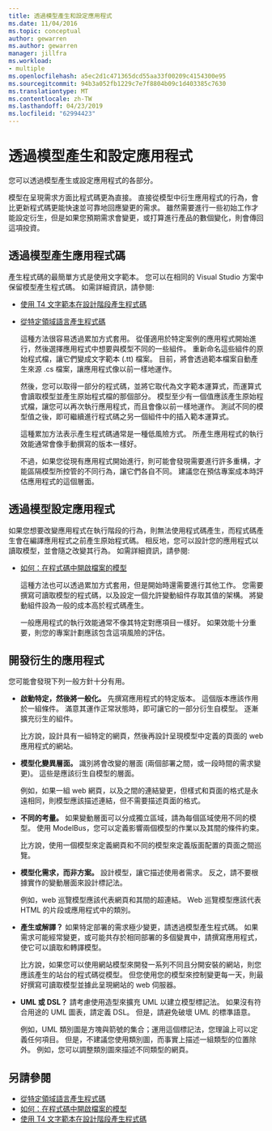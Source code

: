 ```yaml
---
title: 透過模型產生和設定應用程式
ms.date: 11/04/2016
ms.topic: conceptual
author: gewarren
ms.author: gewarren
manager: jillfra
ms.workload:
- multiple
ms.openlocfilehash: a5ec2d1c471365dcd55aa33f00209c4154300e95
ms.sourcegitcommit: 94b3a052fb1229c7e7f8804b09c1d403385c7630
ms.translationtype: MT
ms.contentlocale: zh-TW
ms.lasthandoff: 04/23/2019
ms.locfileid: "62994423"
---
```

# <a name="generate-and-configure-your-app-from-models"></a>透過模型產生和設定應用程式
您可以透過模型產生或設定應用程式的各部分。

 模型在呈現需求方面比程式碼更為直接。 直接從模型中衍生應用程式的行為，會比更新程式碼更能快速並可靠地回應變更的需求。 雖然需要進行一些初始工作才能設定衍生，但是如果您預期需求會變更，或打算進行產品的數個變化，則會傳回這項投資。

## <a name="generating-the-code-of-your-application-from-a-model"></a>透過模型產生應用程式碼
 產生程式碼的最簡單方式是使用文字範本。 您可以在相同的 Visual Studio 方案中保留模型產生程式碼。 如需詳細資訊，請參閱:

- [使用 T4 文字範本在設計階段產生程式碼](../modeling/design-time-code-generation-by-using-t4-text-templates.md)

- [從特定領域語言產生程式碼](../modeling/generating-code-from-a-domain-specific-language.md)

  這種方法很容易透過累加方式套用。 從僅適用於特定案例的應用程式開始進行，然後選擇應用程式中想要與模型不同的一些組件。 重新命名這些組件的原始程式檔，讓它們變成文字範本 (.tt) 檔案。 目前，將會透過範本檔案自動產生來源 .cs 檔案，讓應用程式像以前一樣地運作。

  然後，您可以取得一部分的程式碼，並將它取代為文字範本運算式，而運算式會讀取模型並產生原始程式檔的那個部分。 模型至少有一個值應該產生原始程式檔，讓您可以再次執行應用程式，而且會像以前一樣地運作。 測試不同的模型值之後，即可繼續進行程式碼之另一個組件中的插入範本運算式。

  這種累加方法表示產生程式碼通常是一種低風險方式。 所產生應用程式的執行效能通常會像手動撰寫的版本一樣好。

  不過，如果您從現有應用程式開始進行，則可能會發現需要進行許多重構，才能區隔模型所控管的不同行為，讓它們各自不同。 建議您在預估專案成本時評估應用程式的這個層面。

## <a name="configuring-your-application-from-a-model"></a>透過模型設定應用程式
 如果您想要改變應用程式在執行階段的行為，則無法使用程式碼產生，而程式碼產生會在編譯應用程式之前產生原始程式碼。 相反地，您可以設計您的應用程式以讀取模型，並會隨之改變其行為。 如需詳細資訊，請參閱:

- [如何：在程式碼中開啟檔案的模型](../modeling/how-to-open-a-model-from-file-in-program-code.md)

  這種方法也可以透過累加方式套用，但是開始時還需要進行其他工作。 您需要撰寫可讀取模型的程式碼，以及設定一個允許變動組件存取其值的架構。 將變動組件設為一般的成本高於程式碼產生。

  一般應用程式的執行效能通常不像其特定對應項目一樣好。 如果效能十分重要，則您的專案計劃應該包含這項風險的評估。

## <a name="developing-a-derived-application"></a>開發衍生的應用程式
 您可能會發現下列一般方針十分有用。

- **啟動特定，然後將一般化。** 先撰寫應用程式的特定版本。 這個版本應該作用於一組條件。 滿意其運作正常狀態時，即可讓它的一部分衍生自模型。 逐漸擴充衍生的組件。

     比方說，設計具有一組特定的網頁，然後再設計呈現模型中定義的頁面的 web 應用程式的網站。

- **模型化變異層面。** 識別將會改變的層面 (兩個部署之間，或一段時間的需求變更)。 這些是應該衍生自模型的層面。

     例如，如果一組 web 網頁，以及之間的連結變更，但樣式和頁面的格式是永遠相同，則模型應該描述連結，但不需要描述頁面的格式。

- **不同的考量。** 如果變動層面可以分成獨立區域，請為每個區域使用不同的模型。 使用 ModelBus，您可以定義影響兩個模型的作業以及其間的條件約束。

     比方說，使用一個模型來定義網頁和不同的模型來定義版面配置的頁面之間巡覽。

- **模型化需求，而非方案。** 設計模型，讓它描述使用者需求。 反之，請不要根據實作的變動層面來設計標記法。

     例如，web 巡覽模型應該代表網頁和其間的超連結。 Web 巡覽模型應該代表 HTML 的片段或應用程式中的類別。

- **產生或解譯？** 如果特定部署的需求極少變更，請透過模型產生程式碼。 如果需求可能經常變更，或可能共存於相同部署的多個變異中，請撰寫應用程式，使它可以讀取和轉譯模型。

     比方說，如果您可以使用網站模型來開發一系列不同且分開安裝的網站，則您應該產生的站台的程式碼從模型。 但您使用您的模型來控制變更每一天，則最好撰寫可讀取模型並據此呈現網站的 web 伺服器。

- **UML 或 DSL？** 請考慮使用造型來擴充 UML 以建立模型標記法。 如果沒有符合用途的 UML 圖表，請定義 DSL。 但是，請避免破壞 UML 的標準語意。

     例如，UML 類別圖是方塊與箭號的集合；運用這個標記法，您理論上可以定義任何項目。 但是，不建議您使用類別圖，而事實上描述一組類型的位置除外。 例如，您可以調整類別圖來描述不同類型的網頁。

## <a name="see-also"></a>另請參閱

- [從特定領域語言產生程式碼](../modeling/generating-code-from-a-domain-specific-language.md)
- [如何：在程式碼中開啟檔案的模型](../modeling/how-to-open-a-model-from-file-in-program-code.md)
- [使用 T4 文字範本在設計階段產生程式碼](../modeling/design-time-code-generation-by-using-t4-text-templates.md)